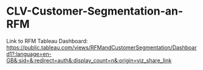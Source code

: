 # CLV-Customer-Segmentation-an-RFM

Link to RFM Tableau Dashboard: https://public.tableau.com/views/RFMandCustomerSegmentation/Dashboard1?:language=en-GB&:sid=&:redirect=auth&:display_count=n&:origin=viz_share_link
